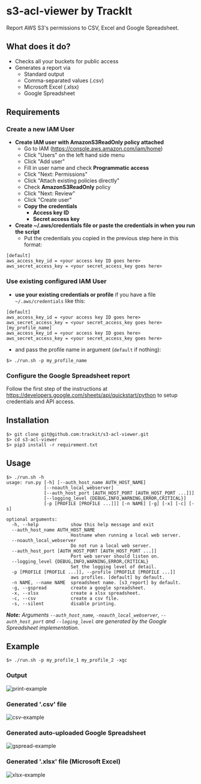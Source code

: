 # s3-acl-viewer by TrackIt

Report AWS S3's permissions to CSV, Excel and Google Spreadsheet.

## What does it do?
- Checks all your buckets for public access
- Generates a report via
  - Standard output
  - Comma-separated values (.csv)
  - Microsoft Excel (.xlsx)
  - Google Spreadsheet

## Requirements

### Create a new IAM User
 - **Create IAM user with AmazonS3ReadOnly policy attached**
   - Go to IAM (https://console.aws.amazon.com/iam/home)
   - Click "Users" on the left hand side menu
   - Click "Add user"
   - Fill in user name and check **Programmatic access**
   - Click "Next: Permissions"
   - Click "Attach existing policies directly"
   - Check **AmazonS3ReadOnly** policy
   - Click "Next: Review"
   - Click "Create user"
   - **Copy the credentials**
     - **Access key ID**
     - **Secret access key**
 - **Create ~/.aws/credentials file or paste the credentials in when you run the script**
   - Put the credentials you copied in the previous step here in this format:
```
[default]
aws_access_key_id = <your access key ID goes here>
aws_secret_access_key = <your secret_access_key goes here>
```
### Use existing configured IAM User
 - **use your existing credentials or profile** if you have a file `~/.aws/credentials` like this:
```
[default]
aws_access_key_id = <your access key ID goes here>
aws_secret_access_key = <your secret_access_key goes here>
[my_profile_name]
aws_access_key_id = <your access key ID goes here>
aws_secret_access_key = <your secret_access_key goes here>
```
 - and pass the profile name in argument (`default` if nothing):
```
$> ./run.sh -p my_profile_name
```

### Configure the Google Spreadsheet report

Follow the first step of the instructions at https://developers.google.com/sheets/api/quickstart/python to setup credentials and API access.

## Installation

```
$> git clone git@github.com:trackit/s3-acl-viewer.git
$> cd s3-acl-viewer
$> pip3 install -r requirement.txt
```

## Usage
```
$> ./run.sh -h
usage: run.py [-h] [--auth_host_name AUTH_HOST_NAME]
              [--noauth_local_webserver]
              [--auth_host_port [AUTH_HOST_PORT [AUTH_HOST_PORT ...]]]
              [--logging_level {DEBUG,INFO,WARNING,ERROR,CRITICAL}]
              [-p [PROFILE [PROFILE ...]]] [-n NAME] [-g] [-x] [-c] [-s]

optional arguments:
  -h, --help            show this help message and exit
  --auth_host_name AUTH_HOST_NAME
                        Hostname when running a local web server.
  --noauth_local_webserver
                        Do not run a local web server.
  --auth_host_port [AUTH_HOST_PORT [AUTH_HOST_PORT ...]]
                        Port web server should listen on.
  --logging_level {DEBUG,INFO,WARNING,ERROR,CRITICAL}
                        Set the logging level of detail.
  -p [PROFILE [PROFILE ...]], --profile [PROFILE [PROFILE ...]]
                        aws profiles. [default] by default.
  -n NAME, --name NAME  spreadsheet name. [s3_report] by default.
  -g, --gspread         create a google spreadsheet.
  -x, --xlsx            create a xlsx spreadsheet.
  -c, --csv             create a csv file.
  -s, --silent          disable printing.
```

***Note:** Arguments `--auth_host_name`, `-noauth_local_webserver`, `--auth_host_port` and `--loging_level` are generated by the Google Spreadsheet implementation.*


## Example

```
$> ./run.sh -p my_profile_1 my_profile_2 -xgc
```

### Output
![print-example](https://s3-us-west-2.amazonaws.com/trackit-public-artifacts/s3-acl-viewer/print-example.png)

### Generated '.csv' file
![csv-example](https://s3-us-west-2.amazonaws.com/trackit-public-artifacts/s3-acl-viewer/csv-example.png)

### Generated auto-uploaded Google Spreadsheet
![gspread-example](https://s3-us-west-2.amazonaws.com/trackit-public-artifacts/s3-acl-viewer/gspread-example.png)

### Generated '.xlsx' file (Microsoft Excel)
![xlsx-example](https://s3-us-west-2.amazonaws.com/trackit-public-artifacts/s3-acl-viewer/xlsx-example.png)

